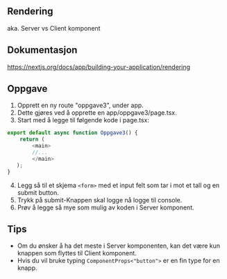 ## Rendering
aka. Server vs Client komponent

## Dokumentasjon
https://nextjs.org/docs/app/building-your-application/rendering

## Oppgave
1. Opprett en ny route "oppgave3", under app.
2. Dette gjøres ved å opprette en app/oppgave3/page.tsx.
3. Start med å legge til følgende kode i page.tsx:
```Typescript
export default async function Oppgave3() {
    return (
        <main>
        //...
        </main>
   );
}
```
4. Legg så til et skjema `<form>` med et input felt som tar i mot et tall og en submit button.
5. Trykk på submit-Knappen skal logge nå logge til console. 
6. Prøv å legge så mye som mulig av koden i Server komponent.

## Tips
- Om du ønsker å ha det meste i Server komponenten, kan det være kun knappen som flyttes til Client komponent.
- Hvis du vil bruke typing `ComponentProps<"button">` er en fin type for en knapp.
